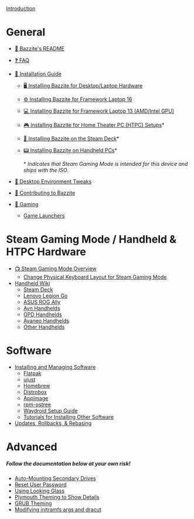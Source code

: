 <div class="hidden">

[Introduction](Introduction.md)

</div>

# General

- [📜 Bazzite's README](Bazzite_README.md)
- [❓️ FAQ](General/FAQ.md)
- [📖 Installation Guide](General/Installation_Guide/index.md)

  - [🖥️ Installing Bazzite for Desktop/Laptop Hardware](General/Installation_Guide/Installing_Bazzite_for_Desktop_or_Laptop_Hardware.md)
  - [⚙️ Installing Bazzite for Framework Laptop 16](General/Installation_Guide/Installing_Bazzite_for_Framework_Laptop_16.md)
  - [💻️ Installing Bazzite for Framework Laptop 13 (AMD/Intel GPU)](General/Installation_Guide/Installing_Bazzite_Framework_Laptop_13.md)
  - [🎮️ Installing Bazzite for Home Theater PC (HTPC) Setups](General/Installation_Guide/Installing_Bazzite_for_HTPC_Setups.md)\*
  - [🚂 Installing Bazzite on the Steam Deck](General/Installation_Guide/Installing_Bazzite_for_Steam_Deck.md)\*
  - [📟️ Installing Bazzite on Handheld PCs](General/Installation_Guide/Installing_Bazzite_for_Handheld_PCs.md)\*

    \* _Indicates that Steam Gaming Mode is intended for this device and ships with the ISO._

- [📝 Desktop Environment Tweaks](General/Desktop_Environment_Tweaks.md)
- [🤝 Contributing to Bazzite](General/Contributing_to_Bazzite.md)
- [🎲 Gaming](Gaming/index.md)
  - [Game Launchers](Gaming/Game_Launchers.md)

# Steam Gaming Mode / Handheld & HTPC Hardware

- [📺️ Steam Gaming Mode Overview](Handheld_and_HTPC_edition/Steam_Gaming_Mode/index.md)
  - [Change Physical Keyboard Layout for Steam Gaming Mode](Handheld_and_HTPC_edition/Change_Physical_Keyboard_Layout_for_Steam_Gaming_Mode.md)
- [Handheld Wiki](Handheld_and_HTPC_edition/Handheld_Wiki/index.md)
  - [Steam Deck](Handheld_and_HTPC_edition/Handheld_Wiki/Steam_Deck.md)
  - [Lenovo Legion Go](Handheld_and_HTPC_edition/Handheld_Wiki/Lenovo_Legion_Go.md)
  - [ASUS ROG Ally](Handheld_and_HTPC_edition/Handheld_Wiki/ASUS_ROG_Ally.md)
  - [Ayn Handhelds](Handheld_and_HTPC_edition/Handheld_Wiki/Ayn_Handhelds.md)
  - [GPD Handhelds](Handheld_and_HTPC_edition/Handheld_Wiki/GPD_Handhelds.md)
  - [Ayaneo Handhelds](Handheld_and_HTPC_edition/Handheld_Wiki/Ayaneo_Handhelds.md)
  - [Other Handhelds](Handheld_and_HTPC_edition/Handheld_Wiki/Other_Handhelds.md)

# Software

- [Installing and Managing Software](Installing_and_Managing_Software/index.md)
  - [Flatpak](Installing_and_Managing_Software/Flatpak.md)
  - [ujust](Installing_and_Managing_Software/ujust.md)
  - [Homebrew](Installing_and_Managing_Software/Homebrew.md)
  - [Distrobox](Installing_and_Managing_Software/Distrobox.md)
  - [Appimage](Installing_and_Managing_Software/AppImage.md)
  - [rpm-ostree](Installing_and_Managing_Software/rpm-ostree.md)
  - [Waydroid Setup Guide](Installing_and_Managing_Software/Waydroid_Setup_Guide.md)
  - [Tutorials for Installing Other Software](Installing_and_Managing_Software/index.md)
- [Updates, Rollbacks, & Rebasing](Installing_and_Managing_Software/Updates_Rollbacks_&_Rebasing.md)

# Advanced

##### **_Follow the documentation below at your own risk!_**

- [Auto-Mounting Secondary Drives](Advanced/Auto-Mounting_Secondary_Drives.md)
- [Reset User Password](Advanced/Reset_User_Password.md)
- [Using Looking Glass](Advanced/Using_Looking_Glass.md)
- [Plymouth Theming to Show Details](Advanced/Plymouth_Theming_to_Show_Details.md)
- [GRUB Theming](Advanced/GRUB_Theming.md)
- [Modifying initramfs args and dracut](Advanced/Modifying_initramfs_args_and_dracut.md)
